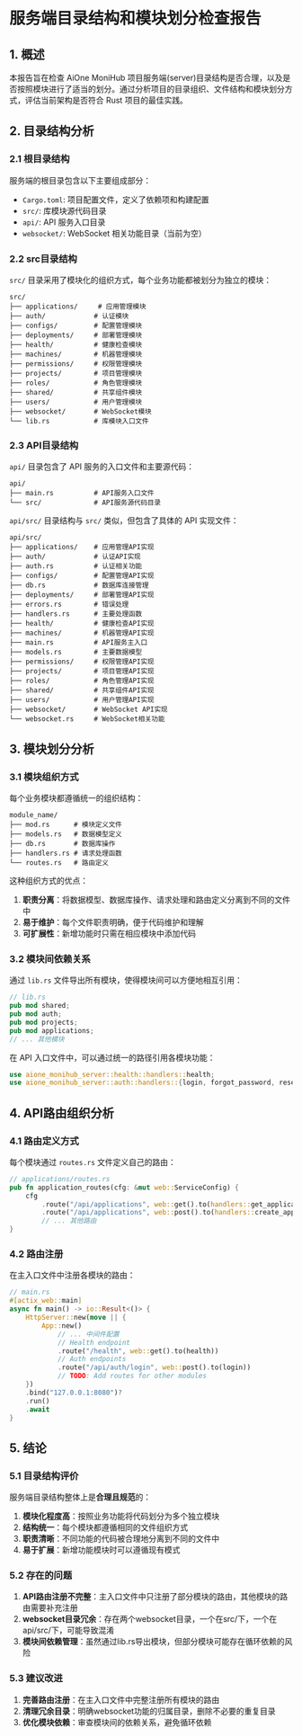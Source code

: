 # 服务端目录结构和模块划分检查报告

## 1. 概述

本报告旨在检查 AiOne MoniHub 项目服务端(server)目录结构是否合理，以及是否按照模块进行了适当的划分。通过分析项目的目录组织、文件结构和模块划分方式，评估当前架构是否符合 Rust 项目的最佳实践。

## 2. 目录结构分析

### 2.1 根目录结构

服务端的根目录包含以下主要组成部分：
- `Cargo.toml`: 项目配置文件，定义了依赖项和构建配置
- `src/`: 库模块源代码目录
- `api/`: API 服务入口目录
- `websocket/`: WebSocket 相关功能目录（当前为空）

### 2.2 src目录结构

`src/` 目录采用了模块化的组织方式，每个业务功能都被划分为独立的模块：

```
src/
├── applications/     # 应用管理模块
├── auth/            # 认证模块
├── configs/         # 配置管理模块
├── deployments/     # 部署管理模块
├── health/          # 健康检查模块
├── machines/        # 机器管理模块
├── permissions/     # 权限管理模块
├── projects/        # 项目管理模块
├── roles/           # 角色管理模块
├── shared/          # 共享组件模块
├── users/           # 用户管理模块
├── websocket/       # WebSocket模块
└── lib.rs           # 库模块入口文件
```

### 2.3 API目录结构

`api/` 目录包含了 API 服务的入口文件和主要源代码：

```
api/
├── main.rs          # API服务入口文件
└── src/             # API服务源代码目录
```

`api/src/` 目录结构与 `src/` 类似，但包含了具体的 API 实现文件：

```
api/src/
├── applications/    # 应用管理API实现
├── auth/            # 认证API实现
├── auth.rs          # 认证相关功能
├── configs/         # 配置管理API实现
├── db.rs            # 数据库连接管理
├── deployments/     # 部署管理API实现
├── errors.rs        # 错误处理
├── handlers.rs      # 主要处理函数
├── health/          # 健康检查API实现
├── machines/        # 机器管理API实现
├── main.rs          # API服务主入口
├── models.rs        # 主要数据模型
├── permissions/     # 权限管理API实现
├── projects/        # 项目管理API实现
├── roles/           # 角色管理API实现
├── shared/          # 共享组件API实现
├── users/           # 用户管理API实现
├── websocket/       # WebSocket API实现
└── websocket.rs     # WebSocket相关功能
```

## 3. 模块划分分析

### 3.1 模块组织方式

每个业务模块都遵循统一的组织结构：

```
module_name/
├── mod.rs      # 模块定义文件
├── models.rs   # 数据模型定义
├── db.rs       # 数据库操作
├── handlers.rs # 请求处理函数
└── routes.rs   # 路由定义
```

这种组织方式的优点：
1. **职责分离**：将数据模型、数据库操作、请求处理和路由定义分离到不同的文件中
2. **易于维护**：每个文件职责明确，便于代码维护和理解
3. **可扩展性**：新增功能时只需在相应模块中添加代码

### 3.2 模块间依赖关系

通过 `lib.rs` 文件导出所有模块，使得模块间可以方便地相互引用：

```rust
// lib.rs
pub mod shared;
pub mod auth;
pub mod projects;
pub mod applications;
// ... 其他模块
```

在 API 入口文件中，可以通过统一的路径引用各模块功能：

```rust
use aione_monihub_server::health::handlers::health;
use aione_monihub_server::auth::handlers::{login, forgot_password, reset_password};
```

## 4. API路由组织分析

### 4.1 路由定义方式

每个模块通过 `routes.rs` 文件定义自己的路由：

```rust
// applications/routes.rs
pub fn application_routes(cfg: &mut web::ServiceConfig) {
    cfg
        .route("/api/applications", web::get().to(handlers::get_applications))
        .route("/api/applications", web::post().to(handlers::create_application))
        // ... 其他路由
}
```

### 4.2 路由注册

在主入口文件中注册各模块的路由：

```rust
// main.rs
#[actix_web::main]
async fn main() -> io::Result<()> {
    HttpServer::new(move || {
        App::new()
            // ... 中间件配置
            // Health endpoint
            .route("/health", web::get().to(health))
            // Auth endpoints
            .route("/api/auth/login", web::post().to(login))
            // TODO: Add routes for other modules
    })
    .bind("127.0.0.1:8080")?
    .run()
    .await
}
```

## 5. 结论

### 5.1 目录结构评价

服务端目录结构整体上是**合理且规范**的：

1. **模块化程度高**：按照业务功能将代码划分为多个独立模块
2. **结构统一**：每个模块都遵循相同的文件组织方式
3. **职责清晰**：不同功能的代码被合理地分离到不同的文件中
4. **易于扩展**：新增功能模块时可以遵循现有模式

### 5.2 存在的问题

1. **API路由注册不完整**：主入口文件中只注册了部分模块的路由，其他模块的路由需要补充注册
2. **websocket目录冗余**：存在两个websocket目录，一个在src/下，一个在api/src/下，可能导致混淆
3. **模块间依赖管理**：虽然通过lib.rs导出模块，但部分模块可能存在循环依赖的风险

### 5.3 建议改进

1. **完善路由注册**：在主入口文件中完整注册所有模块的路由
2. **清理冗余目录**：明确websocket功能的归属目录，删除不必要的重复目录
3. **优化模块依赖**：审查模块间的依赖关系，避免循环依赖